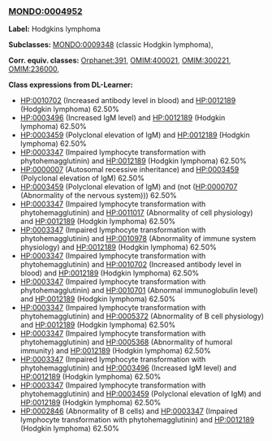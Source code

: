 
### [MONDO:0004952](http://purl.obolibrary.org/obo/MONDO_0004952)
**Label:** Hodgkins lymphoma

**Subclasses:** [MONDO:0009348](http://purl.obolibrary.org/obo/MONDO_0009348) (classic Hodgkin lymphoma), 

**Corr. equiv. classes:** [Orphanet:391](http://www.orpha.net/ORDO/Orphanet_391), [OMIM:400021](http://purl.obolibrary.org/obo/OMIM_400021), [OMIM:300221](http://purl.obolibrary.org/obo/OMIM_300221), [OMIM:236000](http://purl.obolibrary.org/obo/OMIM_236000), 

**Class expressions from DL-Learner:**

- [HP:0010702](http://purl.obolibrary.org/obo/HP_0010702) (Increased antibody level in blood) and [HP:0012189](http://purl.obolibrary.org/obo/HP_0012189) (Hodgkin lymphoma) 62.50%
- [HP:0003496](http://purl.obolibrary.org/obo/HP_0003496) (Increased IgM level) and [HP:0012189](http://purl.obolibrary.org/obo/HP_0012189) (Hodgkin lymphoma) 62.50%
- [HP:0003459](http://purl.obolibrary.org/obo/HP_0003459) (Polyclonal elevation of IgM) and [HP:0012189](http://purl.obolibrary.org/obo/HP_0012189) (Hodgkin lymphoma) 62.50%
- [HP:0003347](http://purl.obolibrary.org/obo/HP_0003347) (Impaired lymphocyte transformation with phytohemagglutinin) and [HP:0012189](http://purl.obolibrary.org/obo/HP_0012189) (Hodgkin lymphoma) 62.50%
- [HP:0000007](http://purl.obolibrary.org/obo/HP_0000007) (Autosomal recessive inheritance) and [HP:0003459](http://purl.obolibrary.org/obo/HP_0003459) (Polyclonal elevation of IgM) 62.50%
- [HP:0003459](http://purl.obolibrary.org/obo/HP_0003459) (Polyclonal elevation of IgM) and (not ([HP:0000707](http://purl.obolibrary.org/obo/HP_0000707) (Abnormality of the nervous system))) 62.50%
- [HP:0003347](http://purl.obolibrary.org/obo/HP_0003347) (Impaired lymphocyte transformation with phytohemagglutinin) and [HP:0011017](http://purl.obolibrary.org/obo/HP_0011017) (Abnormality of cell physiology) and [HP:0012189](http://purl.obolibrary.org/obo/HP_0012189) (Hodgkin lymphoma) 62.50%
- [HP:0003347](http://purl.obolibrary.org/obo/HP_0003347) (Impaired lymphocyte transformation with phytohemagglutinin) and [HP:0010978](http://purl.obolibrary.org/obo/HP_0010978) (Abnormality of immune system physiology) and [HP:0012189](http://purl.obolibrary.org/obo/HP_0012189) (Hodgkin lymphoma) 62.50%
- [HP:0003347](http://purl.obolibrary.org/obo/HP_0003347) (Impaired lymphocyte transformation with phytohemagglutinin) and [HP:0010702](http://purl.obolibrary.org/obo/HP_0010702) (Increased antibody level in blood) and [HP:0012189](http://purl.obolibrary.org/obo/HP_0012189) (Hodgkin lymphoma) 62.50%
- [HP:0003347](http://purl.obolibrary.org/obo/HP_0003347) (Impaired lymphocyte transformation with phytohemagglutinin) and [HP:0010701](http://purl.obolibrary.org/obo/HP_0010701) (Abnormal immunoglobulin level) and [HP:0012189](http://purl.obolibrary.org/obo/HP_0012189) (Hodgkin lymphoma) 62.50%
- [HP:0003347](http://purl.obolibrary.org/obo/HP_0003347) (Impaired lymphocyte transformation with phytohemagglutinin) and [HP:0005372](http://purl.obolibrary.org/obo/HP_0005372) (Abnormality of B cell physiology) and [HP:0012189](http://purl.obolibrary.org/obo/HP_0012189) (Hodgkin lymphoma) 62.50%
- [HP:0003347](http://purl.obolibrary.org/obo/HP_0003347) (Impaired lymphocyte transformation with phytohemagglutinin) and [HP:0005368](http://purl.obolibrary.org/obo/HP_0005368) (Abnormality of humoral immunity) and [HP:0012189](http://purl.obolibrary.org/obo/HP_0012189) (Hodgkin lymphoma) 62.50%
- [HP:0003347](http://purl.obolibrary.org/obo/HP_0003347) (Impaired lymphocyte transformation with phytohemagglutinin) and [HP:0003496](http://purl.obolibrary.org/obo/HP_0003496) (Increased IgM level) and [HP:0012189](http://purl.obolibrary.org/obo/HP_0012189) (Hodgkin lymphoma) 62.50%
- [HP:0003347](http://purl.obolibrary.org/obo/HP_0003347) (Impaired lymphocyte transformation with phytohemagglutinin) and [HP:0003459](http://purl.obolibrary.org/obo/HP_0003459) (Polyclonal elevation of IgM) and [HP:0012189](http://purl.obolibrary.org/obo/HP_0012189) (Hodgkin lymphoma) 62.50%
- [HP:0002846](http://purl.obolibrary.org/obo/HP_0002846) (Abnormality of B cells) and [HP:0003347](http://purl.obolibrary.org/obo/HP_0003347) (Impaired lymphocyte transformation with phytohemagglutinin) and [HP:0012189](http://purl.obolibrary.org/obo/HP_0012189) (Hodgkin lymphoma) 62.50%


